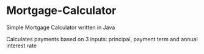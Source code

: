 # Mortgage-Calculator
Simple Mortgage Calculator written in Java

Calculates payments based on 3 inputs: principal, payment term and annual interest rate
